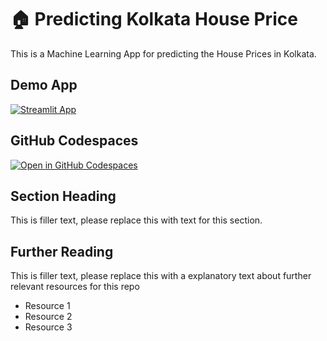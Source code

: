 # 🏠 Predicting Kolkata House Price

This is a Machine Learning App for predicting the House Prices in Kolkata.

## Demo App

[![Streamlit App](https://static.streamlit.io/badges/streamlit_badge_black_white.svg)](https://Predicting-Kolkata-House-Price.streamlit.app/)

## GitHub Codespaces

[![Open in GitHub Codespaces](https://github.com/codespaces/badge.svg)](https://codespaces.new/streamlit/app-starter-kit?quickstart=1)

## Section Heading

This is filler text, please replace this with text for this section.

## Further Reading

This is filler text, please replace this with a explanatory text about further relevant resources for this repo
- Resource 1
- Resource 2
- Resource 3
